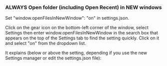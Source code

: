
### ALWAYS Open folder (including Open Recent) in NEW windows

Set "window.openFilesInNewWindow": "on" in settings.json.

Click on the gear icon on the bottom-left corner of the window, select Settings then enter window.openFilesInNewWindow in the search box that appears on the top of the Settings tab to find the setting quickly. Click on it and select "on" from the dropdown list.

It explains (below or above the setting, depending if you use the new Settings manager or edit the settings.json file):

### 

